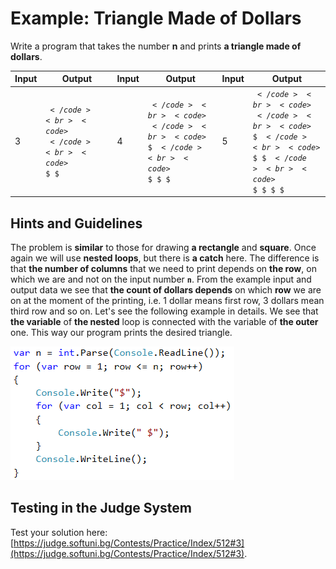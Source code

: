 # Example: Triangle Made of Dollars

Write a program that takes the number **n** and prints **a triangle made of dollars**.

|Input|Output|Input|Output|Input|Output
|---|---|---|---|---|---|
|3|<code>$</code><br><code>$ $</code><br><code>$ $ $</code>|4|<code>$</code><br><code>$ $</code><br><code>$ $ $</code><br><code>$ $ $ $</code>|5|<code>$</code><br><code>$ $</code><br><code>$ $ $</code><br><code>$ $ $ $</code><br><code>$ $ $ $ $</code>|

## Hints and Guidelines

The problem is **similar** to those for drawing **a rectangle** and **square**. Once again we will use **nested loops**, but there is **a  catch** here. The difference is that **the number of columns** that we need to print depends on **the row**, on which we are and not on the input number **`n`**. From the example input and output data we see that **the count of dollars depends** on which **row** we are on at the moment of the printing, i.e. 1 dollar means first row, 3 dollars mean third row and so on. Let's see the following example in details. We see that **the variable** of **the nested** loop is connected with the variable of **the outer** one. This way our program prints the desired triangle.

![](/assets/chapter-6-images/04.Triangle-of-dollars-01.png)

## Testing in the Judge System

Test your solution here: [https://judge.softuni.bg/Contests/Practice/Index/512#3](https://judge.softuni.bg/Contests/Practice/Index/512#3).
